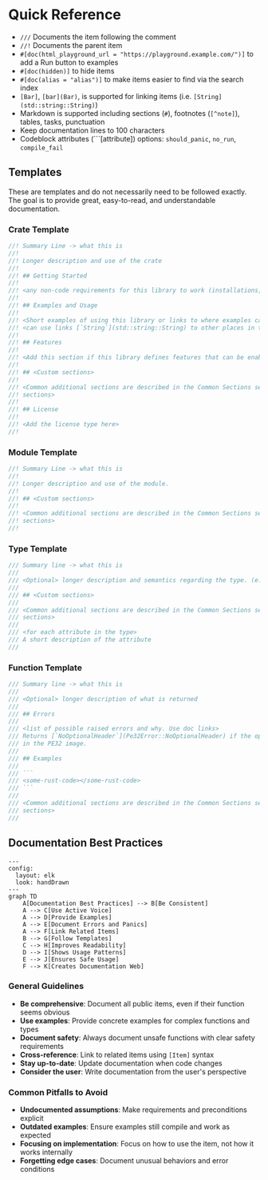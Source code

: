 # Quick Reference

- `///` Documents the item following the comment
- `//!` Documents the parent item
- `#[doc(html_playground_url = "https://playground.example.com/")]` to add a Run button to examples
- `#[doc(hidden)]` to hide items
- `#[doc(alias = "alias")]` to make items easier to find via the search index
- `[Bar]`, `[bar](Bar)`, is supported for linking items (i.e. `[String](std::string::String)`)
- Markdown is supported including sections (`#`), footnotes (`[^note]`), tables, tasks, punctuation
- Keep documentation lines to 100 characters
- Codeblock attributes (\`\`\`[attribute]) options: `should_panic`, `no_run`, `compile_fail`

## Templates

These are templates and do not necessarily need to be followed exactly. The goal is to provide great, easy-to-read, and
understandable documentation.

### Crate Template

```rust
//! Summary Line -> what this is
//!
//! Longer description and use of the crate
//!
//! ## Getting Started
//!
//! <any non-code requirements for this library to work (installations, etc.)>
//!
//! ## Examples and Usage
//!
//! <Short examples of using this library or links to where examples can be found>
//! <can use links [`String`](std::string::String) to other places in the library>
//!
//! ## Features
//!
//! <Add this section if this library defines features that can be enabled / disabled>
//!
//! ## <Custom sections>
//!
//! <Common additional sections are described in the Common Sections section or other custom
//! sections>
//!
//! ## License
//!
//! <Add the license type here>
//!
```

### Module Template

```rust
//! Summary Line -> what this is
//!
//! Longer description and use of the module.
//!
//! ## <Custom sections>
//!
//! <Common additional sections are described in the Common Sections section or other custom
//! sections>
//!
```

### Type Template

```rust
/// Summary line -> what this is
///
/// <Optional> longer description and semantics regarding the type. (e.g. how to construct and deconstruct)
///
/// ## <Custom sections>
///
/// <Common additional sections are described in the Common Sections section or other custom
/// sections>
///
/// <for each attribute in the type>
/// A short description of the attribute
///
```

### Function Template

```rust
/// Summary line -> what this is
///
/// <Optional> longer description of what is returned
///
/// ## Errors
///
/// <list of possible raised errors and why. Use doc links>
/// Returns [`NoOptionalHeader`](Pe32Error::NoOptionalHeader) if the optional header is missing
/// in the PE32 image.
///
/// ## Examples
///
/// ```
/// <some-rust-code></some-rust-code>
/// ```
///
/// <Common additional sections are described in the Common Sections section or other custom
/// sections>
///
```

## Documentation Best Practices

```mermaid
---
config:
  layout: elk
  look: handDrawn
---
graph TD
    A[Documentation Best Practices] --> B[Be Consistent]
    A --> C[Use Active Voice]
    A --> D[Provide Examples]
    A --> E[Document Errors and Panics]
    A --> F[Link Related Items]
    B --> G[Follow Templates]
    C --> H[Improves Readability]
    D --> I[Shows Usage Patterns]
    E --> J[Ensures Safe Usage]
    F --> K[Creates Documentation Web]
```

### General Guidelines

- **Be comprehensive**: Document all public items, even if their function seems obvious
- **Use examples**: Provide concrete examples for complex functions and types
- **Document safety**: Always document unsafe functions with clear safety requirements
- **Cross-reference**: Link to related items using `[Item]` syntax
- **Stay up-to-date**: Update documentation when code changes
- **Consider the user**: Write documentation from the user's perspective

### Common Pitfalls to Avoid

- **Undocumented assumptions**: Make requirements and preconditions explicit
- **Outdated examples**: Ensure examples still compile and work as expected
- **Focusing on implementation**: Focus on how to use the item, not how it works internally
- **Forgetting edge cases**: Document unusual behaviors and error conditions
